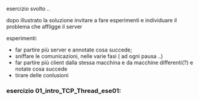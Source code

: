 esercizio svolto ..

dopo illustrato la soluzione invitare a fare esperimenti e individuare il problema che affligge il server 

esperimenti:

- far partire più server e annotate cosa succede;
- sniffare le comunicazioni, nelle varie fasi ( ad ogni pausa ..)
- far partire più client dalla stessa macchina e da macchine differenti(?) e notate cosa succede
- tirare delle conlusioni

### esercizio 01_intro_TCP_Thread_ese01:



